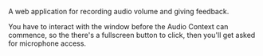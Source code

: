 A web application for recording audio volume and giving feedback.

You have to interact with the window before the Audio Context can commence, so the there's a fullscreen button to click, then you'll get asked for microphone access.
